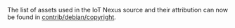 The list of assets used in the IoT Nexus source and their attribution can now be found in [contrib/debian/copyright](../contrib/debian/copyright).
